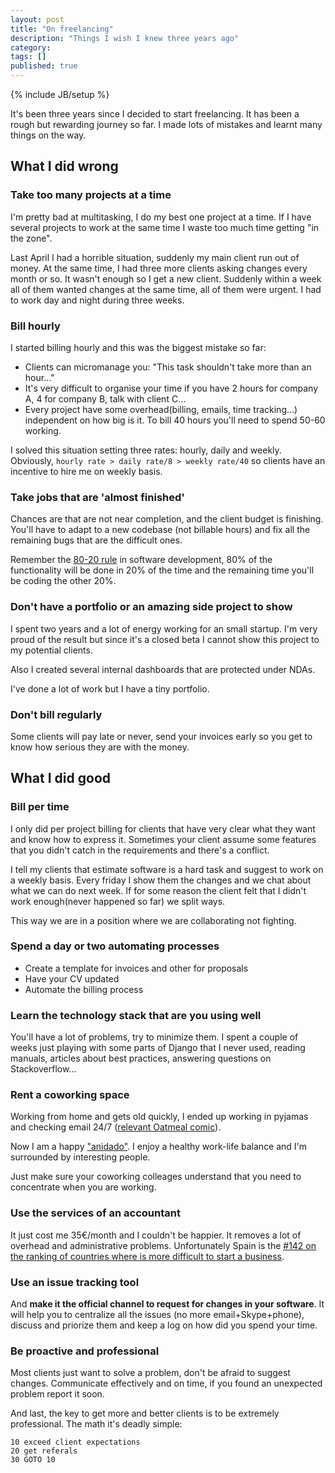 ```yaml
---
layout: post
title: "On freelancing"
description: "Things I wish I knew three years ago"
category: 
tags: []
published: true
---
```

{% include JB/setup %}

It's been three years since I decided to start freelancing. It has been a rough but rewarding journey so far. I made lots of mistakes and learnt many things on the way.


## What I did wrong

### Take too many projects at a time

I'm pretty bad at multitasking, I do my best one project at a time. If I have several projects to work at the same time I waste too much time getting "in the zone".

Last April I had a horrible situation, suddenly my main client run out of money. At the same time, I had three more clients asking changes every month or so. It wasn't enough so I get a new client. Suddenly within a week all of them wanted changes at the same time, all of them were urgent. I had to work day and night during three weeks.


### Bill hourly

I started billing hourly and this was the biggest mistake so far:

 - Clients can micromanage you: "This task shouldn't take more than an hour…"
 - It's very difficult to organise your time if you have 2 hours for company A, 4 for company B, talk with client C…
 - Every project have some overhead(billing, emails, time tracking…) independent on how big is it. To bill 40 hours you'll need to spend 50-60 working.

I solved this situation setting three rates: hourly, daily and weekly. Obviously,  `hourly rate > daily rate/8 > weekly rate/40` so clients have an incentive to hire me on weekly basis.



### Take jobs that are 'almost finished'

Chances are that are not near completion, and the client budget is finishing. You'll have to adapt to a new codebase (not billable hours) and fix all the remaining bugs that are the difficult ones. 

Remember the [80-20 rule](http://en.wikipedia.org/wiki/Pareto_principle) in software development, 80% of the functionality will be done in 20% of the time and the remaining time you'll be coding the other 20%.



### Don't have a portfolio or an amazing side project to show

I spent two years and a lot of energy working for an small startup. I'm very proud of the result but since it's a closed beta I cannot show this project to my potential clients.

Also I created several internal dashboards that are protected under NDAs.

I've done a lot of work but I have a tiny portfolio.


### Don't bill regularly

Some clients will pay late or never, send your invoices early so you get to know how serious they are with the money.



## What I did good

### Bill per time

I only did per project billing for clients that have very clear what they want and know how to express it. Sometimes your client assume some features that you didn't catch in the requirements and there's a conflict.

I tell my clients that estimate software is a hard task and suggest to work on a weekly basis. Every friday I show them the changes and we chat about what we can do next week. If for some reason the client felt that I didn't work enough(never happened so far) we split ways.

This way we are in a position where we are collaborating not fighting.


### Spend a day or two automating processes

- Create a template for invoices and other for proposals
- Have your CV updated
- Automate the billing process


### Learn the technology stack that are you using well

You'll have a lot of problems, try to minimize them. I spent a couple of weeks just playing with some parts of Django that I never used, reading manuals, articles about best practices, answering questions on Stackoverflow…


### Rent a coworking space

Working from home and gets old quickly, I ended up working in pyjamas and checking email 24/7 ([relevant Oatmeal comic](http://theoatmeal.com/comics/working_home)).

Now I am a happy ["anidado"](http://www.espacionido.es/). I enjoy a healthy work-life balance and I'm surrounded by interesting people.

Just make sure your coworking colleages understand that you need to concentrate when you are working.


### Use the services of an accountant

It just cost me 35€/month and I couldn't be happier. It removes a lot of overhead and administrative problems. Unfortunately Spain is the [#142 on the ranking of countries where is more difficult to start a business](http://www.doingbusiness.org/data/exploreeconomies/spain/#starting-a-business). 


### Use an issue tracking tool

And **make it the official channel to request for changes in your software**. It will help you to centralize all the issues (no more email+Skype+phone), discuss and priorize them and keep a log on how did you spend your time.


### Be proactive and professional

Most clients just want to solve a problem, don't be afraid to suggest changes. Communicate effectively and on time, if you found an unexpected problem report it soon. 

And last, the key to get more and better clients is to be extremely professional. The math it's deadly simple: 

    10 exceed client expectations 
    20 get referals 
    30 GOTO 10
	

